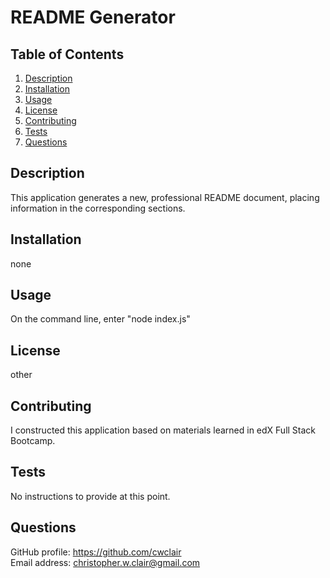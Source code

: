 # README Generator

## Table of Contents
1. [Description](#description)
2. [Installation](#installation)
3. [Usage](#usage)
4. [License](#license)
5. [Contributing](#contributing)
6. [Tests](#tests)
7. [Questions](#questions)
    
## Description <a name="description"></a>
This application generates a new, professional README document, placing information in the corresponding sections.
    
## Installation <a name="installation"></a>
none
    
## Usage <a name="usage"></a>
On the command line, enter "node index.js"
    
## License <a name="license"></a>
other
    
## Contributing <a name="contributing"></a>
I constructed this application based on materials learned in edX Full Stack Bootcamp.
    
## Tests <a name="tests"></a>
No instructions to provide at this point.

## Questions <a name="questions"></a>
GitHub profile: https://github.com/cwclair   
Email address: christopher.w.clair@gmail.com